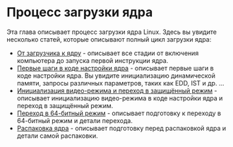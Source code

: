 # Процесс загрузки ядра

Эта глава описывает процесс загрузки ядра Linux. 
Здесь вы увидите несколько статей, которые описывают полный цикл загрузки ядра:

* [От загрузчика к ядру](http://0xax.gitbooks.io/linux-insides/content/Booting/linux-bootstrap-1.html) - описывает все стадии от включения компьютера до запуска первой инструкции ядра.
* [Первые шаги в коде настройки ядра](http://0xax.gitbooks.io/linux-insides/content/Booting/linux-bootstrap-2.html) - описывает первые шаги в коде настройки ядра. Вы увидите инициализацию динамической памяти, запросы различных параметров, таких как EDD, IST и др. ...
* [Инициализация видео-режима и переход в защищённый режим](http://0xax.gitbooks.io/linux-insides/content/Booting/linux-bootstrap-3.html) - описывает инициализацию видео-режима в коде настройки ядра и переход в защищённый режим.
* [Переход в 64-битный режим](http://0xax.gitbooks.io/linux-insides/content/Booting/linux-bootstrap-4.html) - описывает подготовку к переходу в 64-битный режим и детали перехода.
* [Распаковка ядра](http://0xax.gitbooks.io/linux-insides/content/Booting/linux-bootstrap-5.html) - описывает подготовку перед распаковкой ядра и детали самой распаковки.
